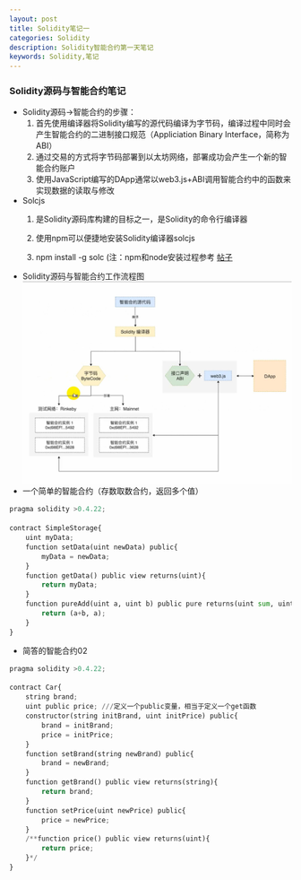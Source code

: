 ```yaml
---
layout: post
title: Solidity笔记一
categories: Solidity
description: Solidity智能合约第一天笔记
keywords: Solidity,笔记
---
```


### Solidity源码与智能合约笔记
- Solidity源码->智能合约的步骤：
   1. 首先使用编译器将Solidity编写的源代码编译为字节码，编译过程中同时会产生智能合约的二进制接口规范（Appliciation Binary Interface，简称为ABI）
   2. 通过交易的方式将字节码部署到以太坊网络，部署成功会产生一个新的智能合约账户
   3. 使用JavaScript编写的DApp通常以web3.js+ABI调用智能合约中的函数来实现数据的读取与修改
- Solcjs
   1. 是Solidity源码库构建的目标之一，是Solidity的命令行编译器
   
   2. 使用npm可以便捷地安装Solidity编译器solcjs
   
   3. npm install -g solc (注：npm和node安装过程参考 [帖子](https://www.cnblogs.com/xbzhu/p/8886961.html) 
- Solidity源码与智能合约工作流程图
![Solidity Workflow](/images/posts/Solidity/Solidity-work.png)
- 一个简单的智能合约（存数取数合约，返回多个值）


```python
pragma solidity >0.4.22;

contract SimpleStorage{
    uint myData;
    function setData(uint newData) public{
        myData = newData;
    }
    function getData() public view returns(uint){
        return myData;        
    }
    function pureAdd(uint a, uint b) public pure returns(uint sum, uint origin_a){
        return (a+b, a);
    }
}
```

- 简答的智能合约02


```python
pragma solidity >0.4.22;

contract Car{
    string brand;
    uint public price; ///定义一个public变量，相当于定义一个get函数
    constructor(string initBrand, uint initPrice) public{
        brand = initBrand;
        price = initPrice;
    }
    function setBrand(string newBrand) public{
        brand = newBrand;
    }
    function getBrand() public view returns(string){
        return brand;
    }
    function setPrice(uint newPrice) public{
        price = newPrice;
    }
    /**function price() public view returns(uint){
        return price;
    }*/
}
```


